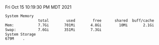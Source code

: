 Fri Oct 15 10:19:30 PM MDT 2021
```bash
System Memory
               total        used        free      shared  buff/cache   available
Mem:           7.7Gi       701Mi       4.8Gi        10Mi       2.1Gi       6.7Gi
Swap:          7.6Gi       351Mi       7.3Gi
System Storage
679M	.
```
